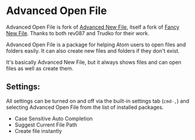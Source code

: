 # Advanced Open File

Advanced Open File is fork of
[Advanced New File](https://github.com/Trudko/advanced-new-file), itself
a fork of [Fancy New File](https://github.com/rev087/fancy-new-file).
Thanks to both rev087 and Trudko for their work.

Advanced Open File is a package for helping Atom users to open files and
folders easily. It can also create new files and folders if they don't
exist.

It's basically Advanced New File, but it always shows files and can open
files as well as create them.

## Settings:

All settings can be turned on and off via the built-in settings tab
(`cmd-,`) and selecting Advanced Open File from the list of installed
packages.

- Case Sensitive Auto Completion
- Suggest Current File Path
- Create file instantly
